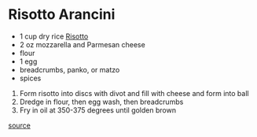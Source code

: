 # Risotto Arancini

* 1 cup dry rice [Risotto](./risotto)
* 2 oz mozzarella and Parmesan cheese
* flour
* 1 egg
* breadcrumbs, panko, or matzo
* spices

1. Form risotto into discs with divot and fill with cheese and form into ball
1. Dredge in flour, then egg wash, then breadcrumbs
1. Fry in oil at 350-375 degrees until golden brown

[source](https://www.christinascucina.com/arancini-di-riso-sicilian-italian-rice-balls/)
